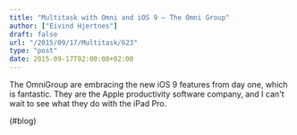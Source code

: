 ```yaml
---
title: "Multitask with Omni and iOS 9 – The Omni Group"
author: ["Eivind Hjertnes"]
draft: false
url: "/2015/09/17/Multitask/623"
type: "post"
date: 2015-09-17T02:00:00+02:00
---
```


The OmniGroup are embracing the new iOS 9 features from day one, which
is fantastic. They are the Apple productivity software company, and I
can't wait to see what they do with the iPad Pro.

(#blog)
